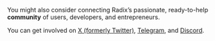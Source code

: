 You might also consider connecting Radix’s passionate, ready-to-help **community** of users, developers, and entrepreneurs.

You can get involved on [X (formerly Twitter)](https://twitter.com/RadixDLT), [Telegram](https://t.me/radix_dlt), and [Discord](http://discord.gg/radixdlt).